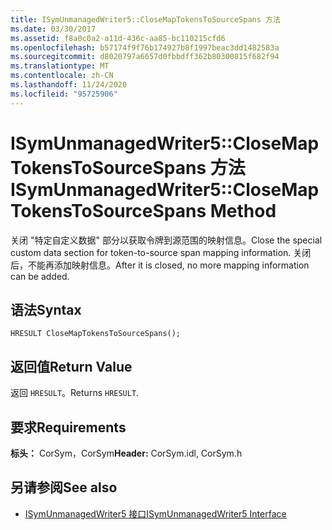 ```yaml
---
title: ISymUnmanagedWriter5::CloseMapTokensToSourceSpans 方法
ms.date: 03/30/2017
ms.assetid: f8a0c0a2-a11d-436c-aa85-bc110215cfd6
ms.openlocfilehash: b57174f9f76b174927b8f1997beac3dd1482583a
ms.sourcegitcommit: d8020797a6657d0fbbdff362b80300815f682f94
ms.translationtype: MT
ms.contentlocale: zh-CN
ms.lasthandoff: 11/24/2020
ms.locfileid: "95725906"
---
```

# <a name="isymunmanagedwriter5closemaptokenstosourcespans-method"></a><span data-ttu-id="5e0df-102">ISymUnmanagedWriter5::CloseMapTokensToSourceSpans 方法</span><span class="sxs-lookup"><span data-stu-id="5e0df-102">ISymUnmanagedWriter5::CloseMapTokensToSourceSpans Method</span></span>

<span data-ttu-id="5e0df-103">关闭 "特定自定义数据" 部分以获取令牌到源范围的映射信息。</span><span class="sxs-lookup"><span data-stu-id="5e0df-103">Close the special custom data section for token-to-source span mapping information.</span></span> <span data-ttu-id="5e0df-104">关闭后，不能再添加映射信息。</span><span class="sxs-lookup"><span data-stu-id="5e0df-104">After it is closed, no more mapping information can be added.</span></span>  
  
## <a name="syntax"></a><span data-ttu-id="5e0df-105">语法</span><span class="sxs-lookup"><span data-stu-id="5e0df-105">Syntax</span></span>  
  
```idl  
HRESULT CloseMapTokensToSourceSpans();  
```  
  
## <a name="return-value"></a><span data-ttu-id="5e0df-106">返回值</span><span class="sxs-lookup"><span data-stu-id="5e0df-106">Return Value</span></span>  

 <span data-ttu-id="5e0df-107">返回 `HRESULT`。</span><span class="sxs-lookup"><span data-stu-id="5e0df-107">Returns `HRESULT`.</span></span>  
  
## <a name="requirements"></a><span data-ttu-id="5e0df-108">要求</span><span class="sxs-lookup"><span data-stu-id="5e0df-108">Requirements</span></span>  

 <span data-ttu-id="5e0df-109">**标头：** CorSym，CorSym</span><span class="sxs-lookup"><span data-stu-id="5e0df-109">**Header:** CorSym.idl, CorSym.h</span></span>  
  
## <a name="see-also"></a><span data-ttu-id="5e0df-110">另请参阅</span><span class="sxs-lookup"><span data-stu-id="5e0df-110">See also</span></span>

- [<span data-ttu-id="5e0df-111">ISymUnmanagedWriter5 接口</span><span class="sxs-lookup"><span data-stu-id="5e0df-111">ISymUnmanagedWriter5 Interface</span></span>](isymunmanagedwriter5-interface.md)
